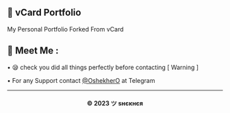 ## 🌟 vCard Portfolio

My Personal Portfolio Forked From vCard

## 🤗 Meet Me :

• 😪 check you did all things perfectly before contacting [ Warning ] <br>

• For any Support contact [@OshekherO](https://t.me/OshekherO) at Telegram <br>

---
<h4 align='center'>© 2023 ツ ѕнєкнєя</h4>

<!-- DO NOT REMOVE THIS CREDIT 🤬 🤬 -->


